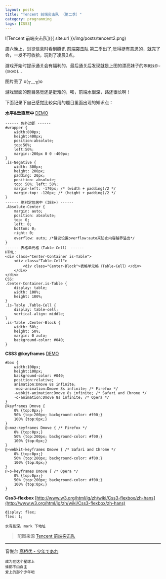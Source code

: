 ```yaml
---
layout: posts
title: "Tencent 前端突击队 （第二季）"
category: programming
tags: [CSS3]
---
```


![Tencent 前端突击队]({{ site.url }}/img/posts/tencent2.png)

周六晚上，浏览信息时看到腾讯 [前端突击队](http://codestar.alloyteam.com/ "前端突击队") 第二季出了,觉得挺有意思的，就完了会，一发不可收拾，玩到了凌晨3点。

游戏开始时提示通关会有福利的，最后通关后发现就是上图的漂亮妹子的`等我找你~`(⊙o⊙)…

图片丢了 o(╥﹏╥)o
<!--break-->
游戏里面的题目感觉还是挺难的，唉，前端水很深，路还很长啊！

下面记录下自己感觉比较实用的题目里面出现的知识点：

 **水平&垂直居中** [DEMO](/demo/absolute-centering/ "水平&垂直居中")

	------ 负外边距 ------
	#wrapper { 
		width:800px;
		height:400px;
		position:absolute;
		top:50%;
		left:50%;
		margin:-200px 0 0 -400px;
	}
	.is-Negative {  
		width: 300px;  
		height: 200px;  
		padding: 20px;  
		position: absolute;  
		top: 50%; left: 50%;  
		margin-left: -170px; /* (width + padding)/2 */  
		margin-top: -120px; /* (height + padding)/2 */  
	}
	------ 绝对定位居中 (IE8+) ------
	.Absolute-Center {  
		margin: auto;  
		position: absolute;  
		top: 0; 
		left: 0; 
		bottom: 0; 
		right: 0;  
		overflow: auto; /*建议设置overflow:auto来防止内容越界溢出*/
	}
	------ 表格单元格（Table-Cell） ------
	HTML:
    <div class="Center-Container is-Table">
        <div class="Table-Cell">
            <div class="Center-Block">表格单元格（Table-Cell）</div>
        </div>
    </div>
	CSS:
	.Center-Container.is-Table { 
	    display: table; 
	    width: 100%;
	    height: 100%;
	}
	.is-Table .Table-Cell {  
		display: table-cell;  
		vertical-align: middle;  
	}  
	.is-Table .Center-Block {  
	    width: 50%;  
	    height: 50%;
	    margin: 0 auto;
	    background-color: #040;
	} 

 **CSS3 @keyframes** [DEMO](/demo/keyframes/ "CSS3 @keyframes")

	#box {
	    width:100px;
	    height:100px;
	    background-color: #040;
	    position:relative;
	    animation:Dmove 8s infinite;
	    -moz-animation:Dmove 8s infinite; /* Firefox */
	    -webkit-animation:Dmove 8s infinite; /* Safari and Chrome */
	    -o-animation:Dmove 8s infinite; /* Opera */
	}
	@keyframes Dmove {
	    0% {top:0px;}
	    50% {top:200px; background-color: #f00;}
	    100% {top:0px;}
	}
	@-moz-keyframes Dmove { /* Firefox */
	    0% {top:0px;}
	    50% {top:200px; background-color: #f00;}
	    100% {top:0px;}
	}
	@-webkit-keyframes Dmove { /* Safari and Chrome */
	    0% {top:0px;}
	    50% {top:200px; background-color: #f00;}
	    100% {top:0px;}
	}
	@-o-keyframes Dmove { /* Opera */
	    0% {top:0px;}
	    50% {top:200px; background-color: #f00;}
	    100% {top:0px;}
	}

**Css3-flexbox** [http://www.w3.org/html/ig/zh/wiki/Css3-flexbox/zh-hans](http://www.w3.org/html/ig/zh/wiki/Css3-flexbox/zh-hans)

	display: flex; 
	flex: 1;

	水有些深，mark 下地址

>配图来源 [Tencent 前端突击队](http://codestar.alloyteam.com/q2/ "Tencent 前端突击队") 

***

音悦台 [高桥优 - 少年であれ](http://v.yinyuetai.com/video/174322 "高桥优 - 少年であれ")

	成为在这个星球上
	谁都不由自主
	爱上的那个少年吧